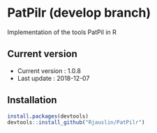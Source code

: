 # PatPilr (develop  branch)
Implementation of the tools PatPil in R

## Current version
* Current version : 1.0.8
* Last update : 2018-12-07


## Installation

``` r
install.packages(devtools)
devtools::install_github("Rjauslin/PatPilr")

```
